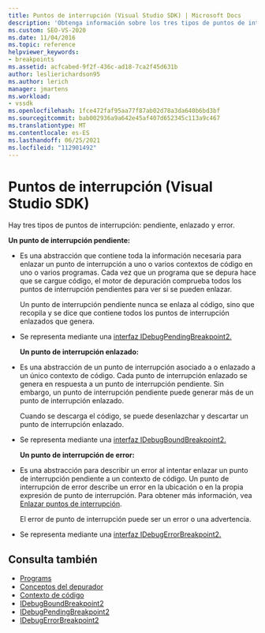```yaml
---
title: Puntos de interrupción (Visual Studio SDK) | Microsoft Docs
description: 'Obtenga información sobre los tres tipos de puntos de interrupción: pendiente, enlazado y error. En este artículo se enumeran las interfaces que se usan para implementar los tipos.'
ms.custom: SEO-VS-2020
ms.date: 11/04/2016
ms.topic: reference
helpviewer_keywords:
- breakpoints
ms.assetid: acfcabed-9f2f-436c-ad18-7ca2f45d631b
author: leslierichardson95
ms.author: lerich
manager: jmartens
ms.workload:
- vssdk
ms.openlocfilehash: 1fce472faf95aa77f87ab02d78a3da640b6bd3bf
ms.sourcegitcommit: bab002936a9a642e45af407d652345c113a9c467
ms.translationtype: MT
ms.contentlocale: es-ES
ms.lasthandoff: 06/25/2021
ms.locfileid: "112901492"
---
```

# <a name="breakpoints-visual-studio-sdk"></a>Puntos de interrupción (Visual Studio SDK)
Hay tres tipos de puntos de interrupción: pendiente, enlazado y error.

 **Un punto de interrupción pendiente:**

- Es una abstracción que contiene toda la información necesaria para enlazar un punto de interrupción a uno o varios contextos de código en uno o varios programas. Cada vez que un programa que se depura hace que se cargue código, el motor de depuración comprueba todos los puntos de interrupción pendientes para ver si se pueden enlazar.

   Un punto de interrupción pendiente nunca se enlaza al código, sino que recopila y se dice que contiene todos los puntos de interrupción enlazados que genera.

- Se representa mediante una [interfaz IDebugPendingBreakpoint2.](../../extensibility/debugger/reference/idebugpendingbreakpoint2.md)

  **Un punto de interrupción enlazado:**

- Es una abstracción de un punto de interrupción asociado a o enlazado a un único contexto de código. Cada punto de interrupción enlazado se genera en respuesta a un punto de interrupción pendiente. Sin embargo, un punto de interrupción pendiente puede generar más de un punto de interrupción enlazado.

   Cuando se descarga el código, se puede desenlazchar y descartar un punto de interrupción enlazado.

- Se representa mediante una [interfaz IDebugBoundBreakpoint2.](../../extensibility/debugger/reference/idebugboundbreakpoint2.md)

  **Un punto de interrupción de error:**

- Es una abstracción para describir un error al intentar enlazar un punto de interrupción pendiente a un contexto de código. Un punto de interrupción de error describe un error en la ubicación o en la propia expresión de punto de interrupción. Para obtener más información, vea [Enlazar puntos de interrupción](../../extensibility/debugger/binding-breakpoints.md).

   El error de punto de interrupción puede ser un error o una advertencia.

- Se representa mediante una [interfaz IDebugErrorBreakpoint2.](../../extensibility/debugger/reference/idebugerrorbreakpoint2.md)

## <a name="see-also"></a>Consulta también
- [Programs](../../extensibility/debugger/programs.md)
- [Conceptos del depurador](../../extensibility/debugger/debugger-concepts.md)
- [Contexto de código](../../extensibility/debugger/code-context.md)
- [IDebugBoundBreakpoint2](../../extensibility/debugger/reference/idebugboundbreakpoint2.md)
- [IDebugPendingBreakpoint2](../../extensibility/debugger/reference/idebugpendingbreakpoint2.md)
- [IDebugErrorBreakpoint2](../../extensibility/debugger/reference/idebugerrorbreakpoint2.md)
